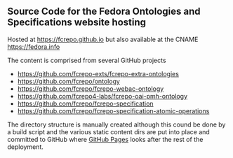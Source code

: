 ## Source Code for the Fedora Ontologies and Specifications website hosting

Hosted at <https://fcrepo.github.io> but also available at the CNAME <https://fedora.info>

The content is comprised from several GitHub projects

 * https://github.com/fcrepo-exts/fcrepo-extra-ontologies
 * https://github.com/fcrepo/ontology
 * https://github.com/fcrepo/fcrepo-webac-ontology
 * https://github.com/fcrepo4-labs/fcrepo-oai-pmh-ontology
 * https://github.com/fcrepo/fcrepo-specification
 * https://github.com/fcrepo/fcrepo-specification-atomic-operations

The directory structure is manually created although this cound be done by a build script and the various static content dirs are put into place and committed to GitHub where [GitHub Pages](https://pages.github.com) looks after the rest of the deployment.

